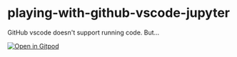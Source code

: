 # playing-with-github-vscode-jupyter

GitHub vscode doesn't support running code. But...

[![Open in Gitpod](https://gitpod.io/button/open-in-gitpod.svg)](https://gitpod.io/from-referrer/)